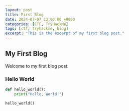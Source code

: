 ```yaml
---
layout: post
title: First Blog
date: 2024-07-07 13:00:00 +0000
categories: [CTF, TryHackMe]
tags: [ctf, tryhackme, blog]
excerpt: "This is the excerpt of my first blog post."
---
```


## My First Blog ##

Welcome to my first blog post.

### Hello World ###

```python
def hello_world():
    print("Hello, World!")

hello_world()
```

